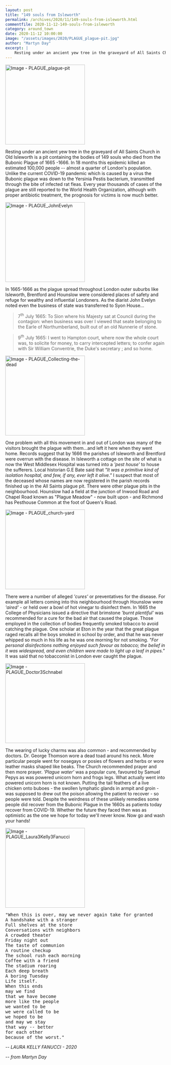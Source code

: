 ```yaml
---
layout: post
title: "149 souls from Isleworth"
permalink: /archives/2020/11/149-souls-from-isleworth.html
commentfile: 2020-11-12-149-souls-from-isleworth
category: around_town
date: 2020-11-12 10:00:00
image: "/assets/images/2020/PLAGUE_plague-pit.jpg"
author: "Martyn Day"
excerpt: |
    Resting under an ancient yew tree in the graveyard of All Saints Church in Old Isleworth is a pit containing the bodies of 149 souls who died from the Bubonic Plague of 1665 -1666. In 18 months this epidemic killed an estimated 100,000 people -- almost a quarter of London's population. Unlike the current COVID-19 pandemic which is caused by a virus the Bubonic plague was down to the Yersinia Pestis bacterium, transmitted through the bite of infected rat fleas. Every year thousands of cases of the plague are still reported to the World Health Organization, although with proper antibiotic treatment, the prognosis for victims is now much better.
---
```

<a href="/assets/images/2020/PLAGUE_plague-pit.jpg" title="Click for a larger image"><img src="/assets/images/2020/PLAGUE_plague-pit-thumb.jpg" width="250" alt="Image - PLAGUE_plague-pit"  class="photo right"/></a>

Resting under an ancient yew tree in the graveyard of All Saints Church in Old Isleworth is a pit containing the bodies of 149 souls who died from the Bubonic Plague of 1665 -1666. In 18 months this epidemic killed an estimated 100,000 people -- almost a quarter of London's population. Unlike the current COVID-19 pandemic which is caused by a virus the Bubonic plague was down to the Yersinia Pestis bacterium, transmitted through the bite of infected rat fleas. Every year thousands of cases of the plague are still reported to the World Health Organization, although with proper antibiotic treatment, the prognosis for victims is now much better.

<a href="/assets/images/2020/PLAGUE_JohnEvelyn.jpg" title="Click for a larger image"><img src="/assets/images/2020/PLAGUE_JohnEvelyn-thumb.jpg" width="250" alt="Image - PLAGUE_JohnEvelyn"  class="photo right"/></a>

In 1665-1666 as the plague spread throughout London outer suburbs like Isleworth, Brentford and Hounslow were considered places of safety and refuge for wealthy and influential Londoners. As the diarist John Evelyn noted even the business of state was transferred to Syon House...

> 7<sup>th</sup> July 1665: To Sion where his Majesty sat at Council during the contagion: when business was over I viewed that seate belonging to the Earle of Northumberland, built out of an old Nunnerie of stone.

> 9<sup>th</sup> July 1665: I went to Hampton court, where now the whole court was, to solicite for money, to carry intercepted letters; to confer again with Sir William Conventrie, the Duke's secretary ; and so home.

<a href="/assets/images/2020/PLAGUE_Collecting-the-dead.jpg" title="Click for a larger image"><img src="/assets/images/2020/PLAGUE_Collecting-the-dead-thumb.jpg" width="250" alt="Image - PLAGUE_Collecting-the-dead"  class="photo right"/></a>

One problem with all this movement in and out of London was many of the visitors brought the plague with them...and left it here when they went home. Records suggest that by 1666 the parishes of Isleworth and Brentford were overrun with the disease. In Isleworth a cottage on the site of what is now the West Middlesex Hospital was turned into a *'pest house'* to house the sufferers. Local historian G.E Bate said that *"It was a primitive kind of isolation hospital, and few, if any, ever left it alive."* I suspect that most of the deceased whose names are now registered in the parish records finished up in the All Saints plague pit. There were other plague pits in the neighbourhood. Hounslow had a field at the junction of Inwood Road and Chapel Road known as "Plague Meadow" - now built upon - and Richmond has Pesthouse Common at the foot of Queen's Road.

<a href="/assets/images/2020/PLAGUE_church-yard.jpg" title="Click for a larger image"><img src="/assets/images/2020/PLAGUE_church-yard-thumb.jpg" width="250" alt="Image - PLAGUE_church-yard"  class="photo right"/></a>

There were a number of alleged *'cures'* or preventatives for the disease. For example all letters coming into this neighbourhood through Hounslow were *'aired'* - or held over a bowl of hot vinegar to disinfect them. In 1665 the College of Physicians issued a directive that brimstone *'burnt plentiful'* was recommended for a cure for the bad air that caused the plague. Those employed in the collection of bodies frequently smoked tobacco to avoid catching the plague. One scholar at Eton in the year that the great plague raged recalls all the boys smoked in school by order, and that he was never whipped so much in his life as he was one morning for not smoking. *"For personal disinfections nothing enjoyed such favour as tobacco; the belief in it was widespread, and even children were made to light up a leaf in pipes."* It was said that no tobacconist in London ever caught the plague.

<a href="/assets/images/2020/PLAGUE_Doctor3Schnabel.jpg" title="Click for a larger image"><img src="/assets/images/2020/PLAGUE_Doctor3Schnabel-thumb.jpg" width="250" alt="Image - PLAGUE_Doctor3Schnabel"  class="photo right"/></a>

The wearing of lucky charms was also common - and recommended by doctors. Dr. George Thomson wore a dead toad around his neck. More particular people went for nosegays or posies of flowers and herbs or wore leather masks shaped like beaks. The Church recommended prayer and then more prayer. *'Plague water'* was a popular cure, favoured by Samuel Pepys as was powered unicorn horn and frogs legs. What actually went into powered unicorn horn is not known. Putting the tail feathers of a live chicken onto buboes - the swollen lymphatic glands in armpit and groin - was supposed to drew out the poison allowing the patient to recover - so people were told. Despite the weirdness of these unlikely remedies some people did recover from the Bubonic Plague in the 1660s as patients today recover from COVID-19. Whether the future they faced then was as optimistic as the one we hope for today we'll never know. Now go and wash your hands!

<a href="/assets/images/2020/PLAGUE_Laura3Kelly3Fanucci.jpg" title="Click for a larger image"><img src="/assets/images/2020/PLAGUE_Laura3Kelly3Fanucci-thumb.jpg" width="250" alt="Image - PLAGUE_Laura3Kelly3Fanucci"  class="photo right"/></a>

<pre class="poem">
"When this is over, may we never again take for granted
A handshake with a stranger
Full shelves at the store
Conversations with neighbors
A crowded theater
Friday night out
The taste of communion
A routine checkup
The school rush each morning
Coffee with a friend
The stadium roaring
Each deep breath
A boring Tuesday
Life itself.
When this ends
may we find
that we have become
more like the people
we wanted to be
we were called to be
we hoped to be
and may we stay
that way -- better
for each other
because of the worst."
</pre>

<cite>-- LAURA KELLY FANUCCI - 2020</cite>

<cite>-- from Martyn Day</cite>
